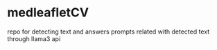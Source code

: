 # medleafletCV
repo for detecting text and answers prompts related with detected text through llama3 api
